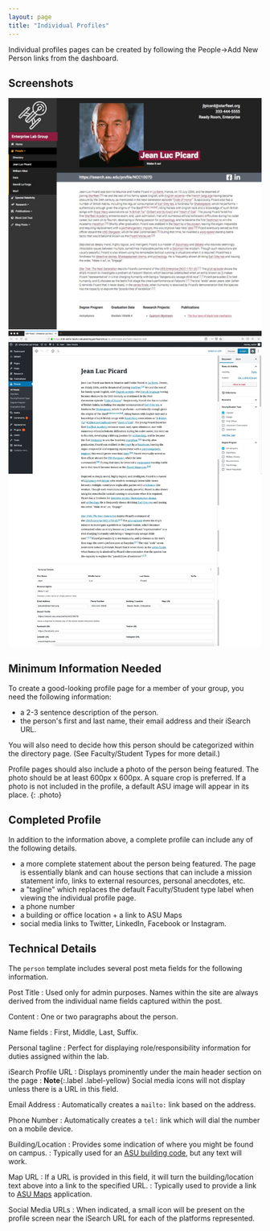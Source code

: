 ```yaml
---
layout: page
title: "Individual Profiles"
---
```


Individual profiles pages can be created by following the People->Add New Person links from the dashboard.

## Screenshots

<div id="lightbox" class="lightbox">
    <a href="../assets/img/person-front.jpg">
        <img src="../assets/img/person-front.jpg" alt="Illustration of relationship between research projects" />
    </a>
        <a href="../assets/img/person-admin.jpg">
        <img src="../assets/img/person-admin.jpg" alt="Illustration of relationship between research projects" />
    </a>
</div>

## Minimum Information Needed

To create a good-looking profile page for a member of your group, you need the following information:

- a 2-3 sentence description of the person.
- the person's first and last name, their email address and their iSearch URL.

You will also need to decide how this person should be categorized within the directory page. (See Faculty/Student Types for more detail.)

Profile pages should also include a photo of the person being featured. The photo should be at least 600px x 600px. A square crop is preferred. If a photo is not included in the profile, a default ASU image will appear in its place.
{: .photo}

## Completed Profile

In addition to the information above, a complete profile can include any of the following details.

- a more complete statement about the person being featured. The page is essentially blank and can house sections that can include a mission statement info, links to external resources, personal anecdotes, etc.
- a "tagline" which replaces the default Faculty/Student type label when viewing the individual profile page.
- a phone number
- a building or office location + a link to ASU Maps
- social media links to Twitter, LinkedIn, Facebook or Instagram.

## Technical Details

The `person` template includes several post meta fields for the following information.

Post Title
: Used only for admin purposes. Names within the site are always derived from the individual name fields captured within the post.

Content
: One or two paragraphs about the person.

Name fields
: First, Middle, Last, Suffix.

Personal tagline
: Perfect for displaying role/responsibility information for duties assigned within the lab.

iSearch Profile URL
: Displays prominently under the main header section on the page
: **Note**{:.label .label-yellow} Social media icons will not display unless there is a URL in this field.

Email Address
: Automatically creates a `mailto:` link based on the address.

Phone Number
: Automatically creates a `tel:` link which will dial the number on a mobile device.

Building/Location
: Provides some indication of where you might be found on campus.
: Typically used for an [ASU building code](https://tours.asu.edu/tempe/building-codes), but any text will work.

Map URL
: If a URL is provided in this field, it will turn the building/location text above into a link to the specified URL.
: Typically used to provide a link to [ASU Maps](https://www.asu.edu/map/interactive/) application.

Social Media URLs
: When indicated, a small icon will be present on the profile screen near the iSearch URL for each of the platforms represented.
